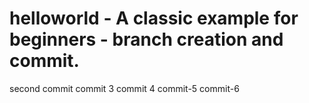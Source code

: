 # helloworld - A classic example for beginners - branch creation and commit.
second commit
commit 3
commit 4
commit-5
commit-6
